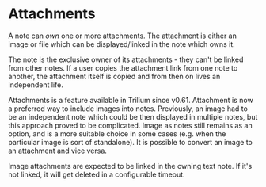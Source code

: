 # Attachments
A note can _own_ one or more attachments. The attachment is either an image or file which can be displayed/linked in the note which owns it.

The note is the exclusive owner of its attachments - they can't be linked from other notes. If a user copies the attachment link from one note to another, the attachment itself is copied and from then on lives an independent life.

Attachments is a feature available in Trilium since v0.61. Attachment is now a preferred way to include images into notes. Previously, an image had to be an independent note which could be then displayed in multiple notes, but this approach proved to be complicated. Image as notes still remains as an option, and is a more suitable choice in some cases (e.g. when the particular image is sort of standalone). It is possible to convert an image to an attachment and vice versa.

Image attachments are expected to be linked in the owning text note. If it's not linked, it will get deleted in a configurable timeout.
